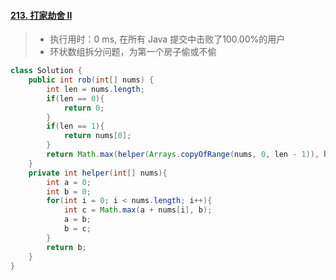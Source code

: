 #### [213. 打家劫舍 II](https://leetcode-cn.com/problems/house-robber-ii/)

> - 执行用时：0 ms, 在所有 Java 提交中击败了100.00%的用户
> - 环状数组拆分问题，为第一个房子偷或不偷

```java
class Solution {
    public int rob(int[] nums) {
        int len = nums.length;
        if(len == 0){
            return 0;
        }
        if(len == 1){
            return nums[0];
        }
        return Math.max(helper(Arrays.copyOfRange(nums, 0, len - 1)), helper(Arrays.copyOfRange(nums, 1, len)));
    }
    private int helper(int[] nums){
        int a = 0;
        int b = 0;
        for(int i = 0; i < nums.length; i++){
            int c = Math.max(a + nums[i], b);
            a = b;
            b = c;
        }
        return b;
    }
}
```

